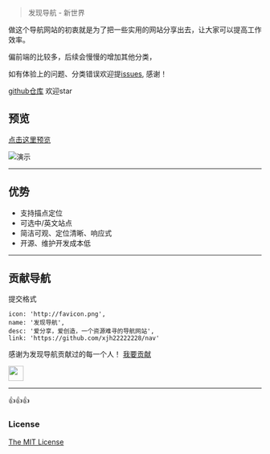 
> 发现导航 - 新世界


做这个导航网站的初衷就是为了把一些实用的网站分享出去，让大家可以提高工作效率。

偏前端的比较多，后续会慢慢的增加其他分类，

如有体验上的问题、分类错误欢迎提[issues](https://github.com/xjh22222228/nav/issues), 感谢！


[github仓库](https://github.com/xjh22222228/nav) 欢迎star


## 预览
[点击这里预览](https://xjh22222228.github.io/nav/index.html)



![演示](https://raw.githubusercontent.com/xjh22222228/nav/master/images/demo.gif)



----


## 优势
- 支持描点定位
- 可选中/英文站点
- 简洁可观、定位清晰、响应式
- 开源、维护开发成本低



----

## 贡献导航
提交格式
```
icon: 'http://favicon.png',
name: '发现导航',
desc: '爱分享，爱创造，一个资源难寻的导航网站',
link: 'https://github.com/xjh22222228/nav'
```



感谢为发现导航贡献过的每一个人！ [我要贡献](https://github.com/xjh22222228/nav/issues) 

<a href="https://github.com/YutHelloWorld" target="_blank">
    <img src="https://avatars1.githubusercontent.com/u/20860159?s=460&v=4" width="30px" height="30px" />
</a>




----

👍👍👍


### License
[The MIT License](https://opensource.org/licenses/MIT)


